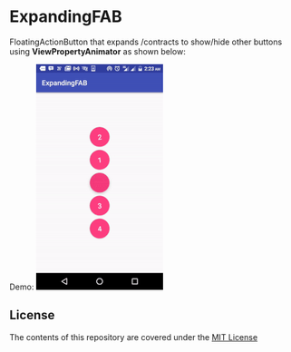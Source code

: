 # ExpandingFAB
FloatingActionButton that expands /contracts to show/hide other buttons using **ViewPropertyAnimator** as shown below:

Demo:
![alt text](https://github.com/biodunalfet/ExpandingFAB/blob/master/fab.gif)


## License
The contents of this repository are covered under the [MIT License](https://github.com/biodunalfet/ExpandingFAB/blob/master/LICENSE)
